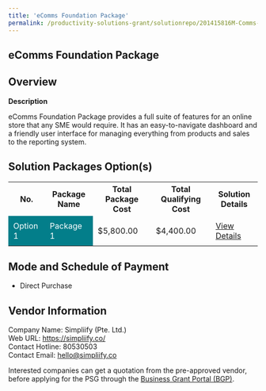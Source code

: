 ```yaml
---
title: 'eComms Foundation Package'
permalink: /productivity-solutions-grant/solutionrepo/201415816M-Comms-Foundton-Pckg-G
---
```


## eComms Foundation Package

## Overview

**Description**

eComms Foundation Package provides a full suite of features for an online store that any SME would require. It has an easy-to-navigate dashboard and a friendly user interface for managing everything from products and sales to the reporting system.

## Solution Packages Option(s)

<table>
<tr>
<th><b>No.</b></th>
<th><b>Package Name</b></th>
<th><b>Total Package Cost</b></th>
<th><b>Total Qualifying Cost</b></th>
<th><b>Solution Details</b></th>
</tr>
<tr>
<td style='padding: 10px; background-color: #037E8A; color: #FFFFFF;'>Option 1</td>
<td style='padding: 10px; background-color: #037E8A; color: #FFFFFF;'>Package 1</td>
<td style='padding: 10px;'>$5,800.00</td>
<td style='padding: 10px;'>$4,400.00</td>
<td style='padding: 10px;'><a href='/images/psg/201415816M_20240177_13032025_Desensitised_Annex3_Part1.pdf' target='_blank'>View Details</a></td>
</tr>
</table>

## Mode and Schedule of Payment

 - Direct Purchase

## Vendor Information

 Company Name: Simpliify (Pte. Ltd.)<br>Web URL: https://simpliify.co/ <br>Contact Hotline: 80530503 <br>Contact Email: hello@simpliify.co <br>

Interested companies can get a quotation from the pre-approved vendor, before applying for the PSG through the <a href='https://www.businessgrants.gov.sg/' target='_blank' rel='noopener'>Business Grant Portal (BGP)</a>.

<script src="/jquery/resize-tables.js"></script>

